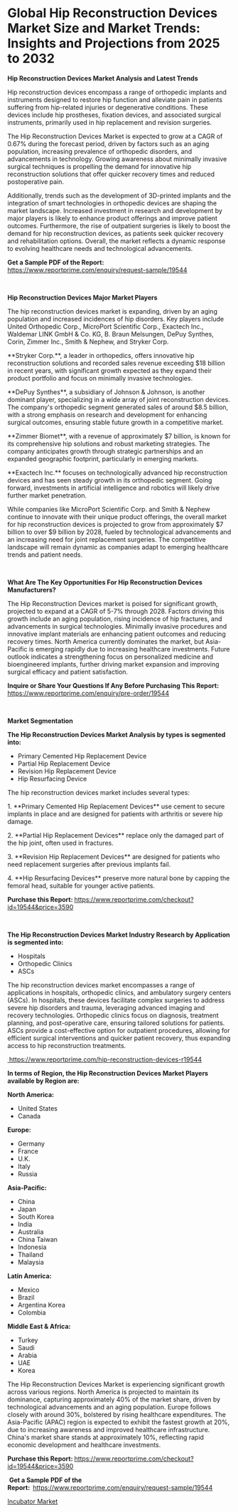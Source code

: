 <p><h1>Global Hip Reconstruction Devices Market Size and Market Trends: Insights and Projections from 2025 to 2032</h1></p><p><strong>Hip Reconstruction Devices Market Analysis and Latest Trends</strong></p>
<p><p>Hip reconstruction devices encompass a range of orthopedic implants and instruments designed to restore hip function and alleviate pain in patients suffering from hip-related injuries or degenerative conditions. These devices include hip prostheses, fixation devices, and associated surgical instruments, primarily used in hip replacement and revision surgeries.</p><p>The Hip Reconstruction Devices Market is expected to grow at a CAGR of 0.67% during the forecast period, driven by factors such as an aging population, increasing prevalence of orthopedic disorders, and advancements in technology. Growing awareness about minimally invasive surgical techniques is propelling the demand for innovative hip reconstruction solutions that offer quicker recovery times and reduced postoperative pain. </p><p>Additionally, trends such as the development of 3D-printed implants and the integration of smart technologies in orthopedic devices are shaping the market landscape. Increased investment in research and development by major players is likely to enhance product offerings and improve patient outcomes. Furthermore, the rise of outpatient surgeries is likely to boost the demand for hip reconstruction devices, as patients seek quicker recovery and rehabilitation options. Overall, the market reflects a dynamic response to evolving healthcare needs and technological advancements.</p></p>
<p><strong>Get a Sample PDF of the Report:&nbsp;</strong> <a href="https://www.reportprime.com/enquiry/request-sample/19544?utm_campaign=3531&utm_medium=2&utm_source=Github&utm_content=ia&utm_term=19032025&utm_id=hip-reconstruction-devices">https://www.reportprime.com/enquiry/request-sample/19544</a></p>
<p>&nbsp;</p>
<p><strong>Hip Reconstruction Devices Major Market Players</strong></p>
<p><p>The hip reconstruction devices market is expanding, driven by an aging population and increased incidences of hip disorders. Key players include United Orthopedic Corp., MicroPort Scientific Corp., Exactech Inc., Waldemar LINK GmbH & Co. KG, B. Braun Melsungen, DePuy Synthes, Corin, Zimmer Inc., Smith & Nephew, and Stryker Corp.</p><p>**Stryker Corp.**, a leader in orthopedics, offers innovative hip reconstruction solutions and recorded sales revenue exceeding $18 billion in recent years, with significant growth expected as they expand their product portfolio and focus on minimally invasive technologies.</p><p>**DePuy Synthes**, a subsidiary of Johnson & Johnson, is another dominant player, specializing in a wide array of joint reconstruction devices. The company's orthopedic segment generated sales of around $8.5 billion, with a strong emphasis on research and development for enhancing surgical outcomes, ensuring stable future growth in a competitive market.</p><p>**Zimmer Biomet**, with a revenue of approximately $7 billion, is known for its comprehensive hip solutions and robust marketing strategies. The company anticipates growth through strategic partnerships and an expanded geographic footprint, particularly in emerging markets.</p><p>**Exactech Inc.** focuses on technologically advanced hip reconstruction devices and has seen steady growth in its orthopedic segment. Going forward, investments in artificial intelligence and robotics will likely drive further market penetration.</p><p>While companies like MicroPort Scientific Corp. and Smith & Nephew continue to innovate with their unique product offerings, the overall market for hip reconstruction devices is projected to grow from approximately $7 billion to over $9 billion by 2028, fueled by technological advancements and an increasing need for joint replacement surgeries. The competitive landscape will remain dynamic as companies adapt to emerging healthcare trends and patient needs.</p></p>
<p>&nbsp;</p>
<p><strong>What Are The Key Opportunities For Hip Reconstruction Devices Manufacturers?</strong></p>
<p><p>The Hip Reconstruction Devices market is poised for significant growth, projected to expand at a CAGR of 5-7% through 2028. Factors driving this growth include an aging population, rising incidence of hip fractures, and advancements in surgical technologies. Minimally invasive procedures and innovative implant materials are enhancing patient outcomes and reducing recovery times. North America currently dominates the market, but Asia-Pacific is emerging rapidly due to increasing healthcare investments. Future outlook indicates a strengthening focus on personalized medicine and bioengineered implants, further driving market expansion and improving surgical efficacy and patient satisfaction.</p></p>
<p><strong>Inquire or Share Your Questions If Any Before Purchasing This Report:</strong> <a href="https://www.reportprime.com/enquiry/pre-order/19544?utm_campaign=3531&utm_medium=2&utm_source=Github&utm_content=ia&utm_term=19032025&utm_id=hip-reconstruction-devices">https://www.reportprime.com/enquiry/pre-order/19544</a></p>
<p>&nbsp;</p>
<p><strong>Market Segmentation</strong></p>
<p><strong>The Hip Reconstruction Devices Market Analysis by types is segmented into:</strong></p>
<p><ul><li>Primary Cemented Hip Replacement Device</li><li>Partial Hip Replacement Device</li><li>Revision Hip Replacement Device</li><li>Hip Resurfacing Device</li></ul></p>
<p><p>The hip reconstruction devices market includes several types: </p><p>1. **Primary Cemented Hip Replacement Devices** use cement to secure implants in place and are designed for patients with arthritis or severe hip damage. </p><p>2. **Partial Hip Replacement Devices** replace only the damaged part of the hip joint, often used in fractures. </p><p>3. **Revision Hip Replacement Devices** are designed for patients who need replacement surgeries after previous implants fail. </p><p>4. **Hip Resurfacing Devices** preserve more natural bone by capping the femoral head, suitable for younger active patients.</p></p>
<p><strong>Purchase this Report:&nbsp;</strong><a href="https://www.reportprime.com/checkout?id=19544&price=3590&utm_campaign=3531&utm_medium=2&utm_source=Github&utm_content=ia&utm_term=19032025&utm_id=hip-reconstruction-devices">https://www.reportprime.com/checkout?id=19544&price=3590</a></p>
<p>&nbsp;</p>
<p><strong>The Hip Reconstruction Devices Market Industry Research by Application is segmented into:</strong></p>
<p><ul><li>Hospitals</li><li>Orthopedic Clinics</li><li>ASCs</li></ul></p>
<p><p>The hip reconstruction devices market encompasses a range of applications in hospitals, orthopedic clinics, and ambulatory surgery centers (ASCs). In hospitals, these devices facilitate complex surgeries to address severe hip disorders and trauma, leveraging advanced imaging and recovery technologies. Orthopedic clinics focus on diagnosis, treatment planning, and post-operative care, ensuring tailored solutions for patients. ASCs provide a cost-effective option for outpatient procedures, allowing for efficient surgical interventions and quicker patient recovery, thus expanding access to hip reconstruction treatments.</p></p>
<p><a href="https://www.reportprime.com/hip-reconstruction-devices-r19544?utm_campaign=3531&utm_medium=2&utm_source=Github&utm_content=ia&utm_term=19032025&utm_id=hip-reconstruction-devices">&nbsp;https://www.reportprime.com/hip-reconstruction-devices-r19544</a></p>
<p><strong>In terms of Region, the Hip Reconstruction Devices Market Players available by Region are:</strong></p>
<p>
    <p> <strong> North America: </strong>
        <ul>
            <li>United States</li>
            <li>Canada</li>
        </ul>
        </p> 
    <p> <strong> Europe: </strong>
        <ul>
            <li>Germany</li>
            <li>France</li>
            <li>U.K.</li>
            <li>Italy</li>
            <li>Russia</li>
        </ul>
        </p> 
    <p> <strong> Asia-Pacific: </strong>
        <ul>
            <li>China</li>
            <li>Japan</li>
            <li>South Korea</li>
            <li>India</li>
            <li>Australia</li>
            <li>China Taiwan</li>
            <li>Indonesia</li>
            <li>Thailand</li>
            <li>Malaysia</li>
        </ul>
        </p> 
    <p> <strong> Latin America: </strong>
        <ul>
            <li>Mexico</li>
            <li>Brazil</li>
            <li>Argentina Korea</li>
            <li>Colombia</li>
        </ul>
        </p> 
    <p> <strong> Middle East & Africa: </strong>
        <ul>
            <li>Turkey</li>
            <li>Saudi</li>
            <li>Arabia</li>
            <li>UAE</li>
            <li>Korea</li>
        </ul>
    </p>
    </p>
<p><p>The Hip Reconstruction Devices Market is experiencing significant growth across various regions. North America is projected to maintain its dominance, capturing approximately 40% of the market share, driven by technological advancements and an aging population. Europe follows closely with around 30%, bolstered by rising healthcare expenditures. The Asia-Pacific (APAC) region is expected to exhibit the fastest growth at 20%, due to increasing awareness and improved healthcare infrastructure. China's market share stands at approximately 10%, reflecting rapid economic development and healthcare investments.</p></p>
<p><strong>Purchase this Report: </strong><a href="https://www.reportprime.com/checkout?id=19544&price=3590&utm_campaign=3531&utm_medium=2&utm_source=Github&utm_content=ia&utm_term=19032025&utm_id=hip-reconstruction-devices">https://www.reportprime.com/checkout?id=19544&price=3590</a></p>
<p>&nbsp;<strong>Get a Sample PDF of the Report:&nbsp;&nbsp;</strong><a href="https://www.reportprime.com/enquiry/request-sample/19544?utm_campaign=3531&utm_medium=2&utm_source=Github&utm_content=ia&utm_term=19032025&utm_id=hip-reconstruction-devices">https://www.reportprime.com/enquiry/request-sample/19544</a></p>
<p><strong></strong></p>
<p><p><a href="https://github.com/mukaithaisia/Market-Research-Report-List-1/blob/main/incubator-market.md?utm_campaign=3531&utm_medium=2&utm_source=Github&utm_content=ia&utm_term=19032025&utm_id=hip-reconstruction-devices">Incubator Market</a></p></p>
